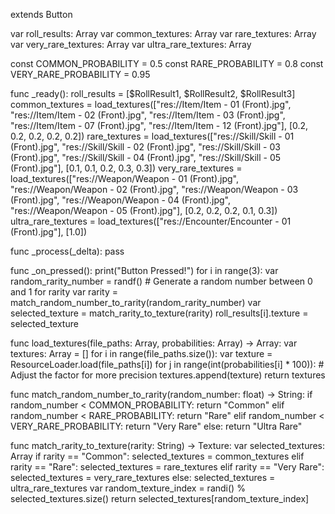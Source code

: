 extends Button

var roll_results: Array
var common_textures: Array
var rare_textures: Array
var very_rare_textures: Array
var ultra_rare_textures: Array

const COMMON_PROBABILITY = 0.5
const RARE_PROBABILITY = 0.8
const VERY_RARE_PROBABILITY = 0.95

func _ready():
	roll_results = [$RollResult1, $RollResult2, $RollResult3]
	common_textures = load_textures(["res://Item/Item - 01 (Front).jpg", "res://Item/Item - 02 (Front).jpg", 
		"res://Item/Item - 03 (Front).jpg", "res://Item/Item - 07 (Front).jpg", "res://Item/Item - 12 (Front).jpg"],
		[0.2, 0.2, 0.2, 0.2, 0.2])
	rare_textures = load_textures(["res://Skill/Skill - 01 (Front).jpg", "res://Skill/Skill - 02 (Front).jpg", 
		"res://Skill/Skill - 03 (Front).jpg", "res://Skill/Skill - 04 (Front).jpg", "res://Skill/Skill - 05 (Front).jpg"],
		[0.1, 0.1, 0.2, 0.3, 0.3])
	very_rare_textures = load_textures(["res://Weapon/Weapon - 01 (Front).jpg", "res://Weapon/Weapon - 02 (Front).jpg", 
		"res://Weapon/Weapon - 03 (Front).jpg", "res://Weapon/Weapon - 04 (Front).jpg", "res://Weapon/Weapon - 05 (Front).jpg"],
		[0.2, 0.2, 0.2, 0.1, 0.3])
	ultra_rare_textures = load_textures(["res://Encounter/Encounter - 01 (Front).jpg"],
		[1.0])

func _process(_delta):
	pass

func _on_pressed():
	print("Button Pressed!")
	for i in range(3):
		var random_rarity_number = randf()  # Generate a random number between 0 and 1 for rarity
		var rarity = match_random_number_to_rarity(random_rarity_number)
		var selected_texture = match_rarity_to_texture(rarity)
		roll_results[i].texture = selected_texture

func load_textures(file_paths: Array, probabilities: Array) -> Array:
	var textures: Array = []
	for i in range(file_paths.size()):
		var texture = ResourceLoader.load(file_paths[i])
		for j in range(int(probabilities[i] * 100)):  # Adjust the factor for more precision
			textures.append(texture)
	return textures

func match_random_number_to_rarity(random_number: float) -> String:
	if random_number < COMMON_PROBABILITY:
		return "Common"
	elif random_number < RARE_PROBABILITY:
		return "Rare"
	elif random_number < VERY_RARE_PROBABILITY:
		return "Very Rare"
	else:
		return "Ultra Rare"

func match_rarity_to_texture(rarity: String) -> Texture:
	var selected_textures: Array
	if rarity == "Common":
		selected_textures = common_textures
	elif rarity == "Rare":
		selected_textures = rare_textures
	elif rarity == "Very Rare":
		selected_textures = very_rare_textures
	else:
		selected_textures = ultra_rare_textures
	var random_texture_index = randi() % selected_textures.size()
	return selected_textures[random_texture_index]
